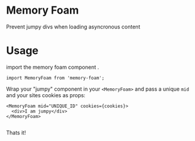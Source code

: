 # Memory Foam 
Prevent jumpy divs when loading asyncronous content

# Usage
import the memory foam component . 

```
import MemoryFoam from 'memory-foam';
```  

Wrap your "jumpy" component in your `<MemoryFoam>` and pass a unique `mid` and your sites cookies as props:  
```
<MemoryFoam mid="UNIQUE_ID" cookies={cookies}>
  <div>I am jumpy</div>
</MemoryFoam>
  
```
    
Thats it!
